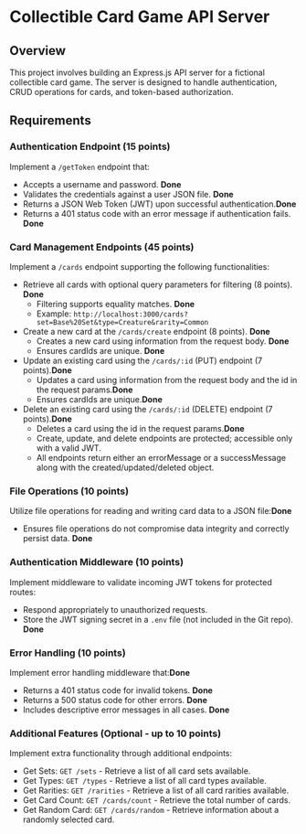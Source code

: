# Collectible Card Game API Server

## Overview

This project involves building an Express.js API server for a fictional collectible card game. The server is designed to handle authentication, CRUD operations for cards, and token-based authorization.

## Requirements

### Authentication Endpoint (15 points)

Implement a `/getToken` endpoint that:

- Accepts a username and password. **Done**
- Validates the credentials against a user JSON file. **Done**
- Returns a JSON Web Token (JWT) upon successful authentication.**Done**
- Returns a 401 status code with an error message if authentication fails. **Done**

### Card Management Endpoints (45 points)

Implement a `/cards` endpoint supporting the following functionalities:

- Retrieve all cards with optional query parameters for filtering (8 points). **Done**
  - Filtering supports equality matches. **Done**
  - Example: `http://localhost:3000/cards?set=Base%20Set&type=Creature&rarity=Common`
- Create a new card at the `/cards/create` endpoint (8 points).   **Done**
  - Creates a new card using information from the request body.  **Done**
  - Ensures cardIds are unique. **Done**
- Update an existing card using the `/cards/:id` (PUT) endpoint (7 points).**Done**
  - Updates a card using information from the request body and the id in the request params.**Done**
  - Ensures cardIds are unique.**Done**
- Delete an existing card using the `/cards/:id` (DELETE) endpoint (7 points).**Done**
  - Deletes a card using the id in the request params.**Done**
  - Create, update, and delete endpoints are protected; accessible only with a valid JWT.
  - All endpoints return either an errorMessage or a successMessage along with the created/updated/deleted object.

### File Operations (10 points)

Utilize file operations for reading and writing card data to a JSON file:**Done**

- Ensures file operations do not compromise data integrity and correctly persist data. **Done**

### Authentication Middleware (10 points)

Implement middleware to validate incoming JWT tokens for protected routes:

- Respond appropriately to unauthorized requests.
- Store the JWT signing secret in a `.env` file (not included in the Git repo). **Done**

### Error Handling (10 points)

Implement error handling middleware that:**Done**

- Returns a 401 status code for invalid tokens. **Done**
- Returns a 500 status code for other errors. **Done**
- Includes descriptive error messages in all cases. **Done**

### Additional Features (Optional - up to 10 points)

Implement extra functionality through additional endpoints:

- Get Sets: `GET /sets` - Retrieve a list of all card sets available.
- Get Types: `GET /types` - Retrieve a list of all card types available.
- Get Rarities: `GET /rarities` - Retrieve a list of all card rarities available.
- Get Card Count: `GET /cards/count` - Retrieve the total number of cards.
- Get Random Card: `GET /cards/random` - Retrieve information about a randomly selected card.
